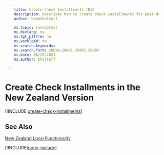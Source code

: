 ```yaml
---
    title: Create Check Installments [NZ]
    description: Describes how to create check installments for post-dated checks in the New Zealand version.
    author: brentholtorf
    
    ms.topic: conceptual
    ms.devlang: na
    ms.tgt_pltfrm: na
    ms.workload: na
    ms.search.keywords:
    ms.search.form: 28090,28091,28092,28093
    ms.date: 06/25/2021
    ms.author: bholtorf

---
```

# Create Check Installments in the New Zealand Version

[!INCLUDE [create-check-installments](../includes/AUNZ/create-check-installments.md)]

## See Also

[New Zealand Local Functionality](new-zealand-local-functionality.md)


[!INCLUDE[footer-include](../../includes/footer-banner.md)]